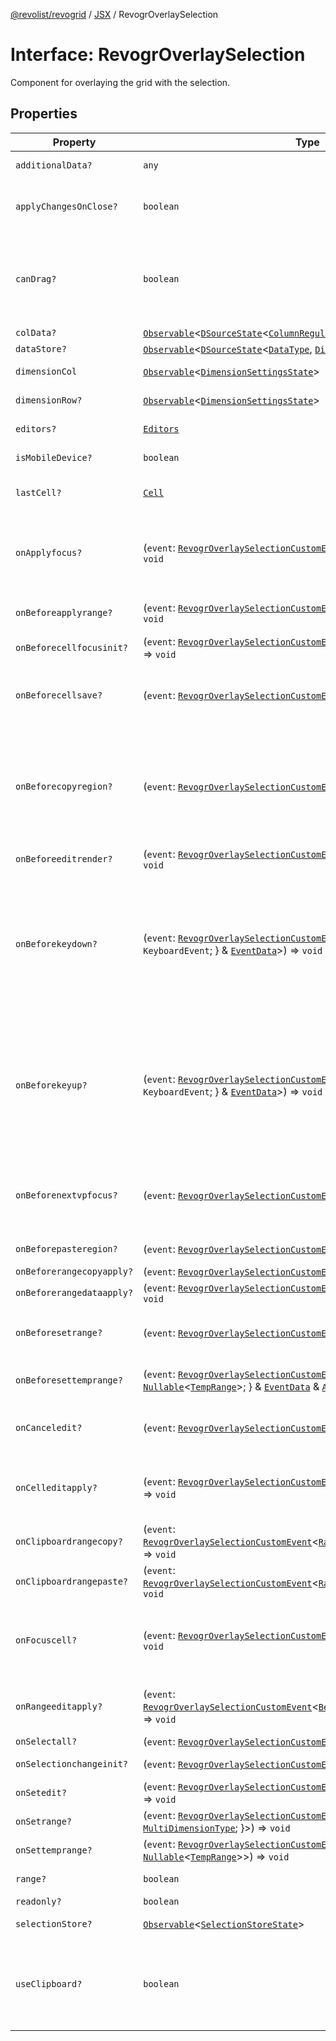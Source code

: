 [@revolist/revogrid](README.md) / [JSX](Namespace.JSX.md) / RevogrOverlaySelection

# Interface: RevogrOverlaySelection

Component for overlaying the grid with the selection.

## Properties

| Property | Type | Description | Defined in |
| ------ | ------ | ------ | ------ |
| `additionalData?` | `any` | Additional data to pass to renderer. | [src/components.d.ts:1933](https://github.com/revolist/revogrid/blob/2d9504ecff6b493d547df979b2259be6b639351c/src/components.d.ts#L1933) |
| `applyChangesOnClose?` | `boolean` | If true applys changes when cell closes if not Escape. | [src/components.d.ts:1937](https://github.com/revolist/revogrid/blob/2d9504ecff6b493d547df979b2259be6b639351c/src/components.d.ts#L1937) |
| `canDrag?` | `boolean` | Enable revogr-order-editor component (read more in revogr-order-editor component). Allows D&D. | [src/components.d.ts:1941](https://github.com/revolist/revogrid/blob/2d9504ecff6b493d547df979b2259be6b639351c/src/components.d.ts#L1941) |
| `colData?` | [`Observable`](TypeAlias.Observable.md)\<[`DSourceState`](TypeAlias.DSourceState.md)\<[`ColumnRegular`](Interface.ColumnRegular.md), [`DimensionCols`](TypeAlias.DimensionCols.md)\>\> | Column data store. | [src/components.d.ts:1945](https://github.com/revolist/revogrid/blob/2d9504ecff6b493d547df979b2259be6b639351c/src/components.d.ts#L1945) |
| `dataStore?` | [`Observable`](TypeAlias.Observable.md)\<[`DSourceState`](TypeAlias.DSourceState.md)\<[`DataType`](TypeAlias.DataType.md), [`DimensionRows`](TypeAlias.DimensionRows.md)\>\> | Row data store. | [src/components.d.ts:1949](https://github.com/revolist/revogrid/blob/2d9504ecff6b493d547df979b2259be6b639351c/src/components.d.ts#L1949) |
| `dimensionCol` | [`Observable`](TypeAlias.Observable.md)\<[`DimensionSettingsState`](Interface.DimensionSettingsState.md)\> | Dimension settings X. | [src/components.d.ts:1953](https://github.com/revolist/revogrid/blob/2d9504ecff6b493d547df979b2259be6b639351c/src/components.d.ts#L1953) |
| `dimensionRow?` | [`Observable`](TypeAlias.Observable.md)\<[`DimensionSettingsState`](Interface.DimensionSettingsState.md)\> | Dimension settings Y. | [src/components.d.ts:1957](https://github.com/revolist/revogrid/blob/2d9504ecff6b493d547df979b2259be6b639351c/src/components.d.ts#L1957) |
| `editors?` | [`Editors`](TypeAlias.Editors.md) | Custom editors register. | [src/components.d.ts:1961](https://github.com/revolist/revogrid/blob/2d9504ecff6b493d547df979b2259be6b639351c/src/components.d.ts#L1961) |
| `isMobileDevice?` | `boolean` | Is mobile view mode. | [src/components.d.ts:1965](https://github.com/revolist/revogrid/blob/2d9504ecff6b493d547df979b2259be6b639351c/src/components.d.ts#L1965) |
| `lastCell?` | [`Cell`](Interface.Cell.md) | Last real coordinates positions + 1. | [src/components.d.ts:1969](https://github.com/revolist/revogrid/blob/2d9504ecff6b493d547df979b2259be6b639351c/src/components.d.ts#L1969) |
| `onApplyfocus?` | (`event`: [`RevogrOverlaySelectionCustomEvent`](Interface.RevogrOverlaySelectionCustomEvent.md)\<[`FocusRenderEvent`](Interface.FocusRenderEvent.md)\>) => `void` | Before cell get focused. To prevent the default behavior of applying the edit data, you can call `e.preventDefault()`. | [src/components.d.ts:1973](https://github.com/revolist/revogrid/blob/2d9504ecff6b493d547df979b2259be6b639351c/src/components.d.ts#L1973) |
| `onBeforeapplyrange?` | (`event`: [`RevogrOverlaySelectionCustomEvent`](Interface.RevogrOverlaySelectionCustomEvent.md)\<[`FocusRenderEvent`](Interface.FocusRenderEvent.md)\>) => `void` | Before range applied. First step in triggerRangeEvent. | [src/components.d.ts:1977](https://github.com/revolist/revogrid/blob/2d9504ecff6b493d547df979b2259be6b639351c/src/components.d.ts#L1977) |
| `onBeforecellfocusinit?` | (`event`: [`RevogrOverlaySelectionCustomEvent`](Interface.RevogrOverlaySelectionCustomEvent.md)\<[`BeforeSaveDataDetails`](TypeAlias.BeforeSaveDataDetails.md)\>) => `void` | Before cell focus. | [src/components.d.ts:1981](https://github.com/revolist/revogrid/blob/2d9504ecff6b493d547df979b2259be6b639351c/src/components.d.ts#L1981) |
| `onBeforecellsave?` | (`event`: [`RevogrOverlaySelectionCustomEvent`](Interface.RevogrOverlaySelectionCustomEvent.md)\<`any`\>) => `void` | Runs before cell save. Can be used to override or cancel original save. | [src/components.d.ts:1985](https://github.com/revolist/revogrid/blob/2d9504ecff6b493d547df979b2259be6b639351c/src/components.d.ts#L1985) |
| `onBeforecopyregion?` | (`event`: [`RevogrOverlaySelectionCustomEvent`](Interface.RevogrOverlaySelectionCustomEvent.md)\<`any`\>) => `void` | Before clipboard copy happened. Validate data before copy. To prevent the default behavior of editing data and use your own implementation, call `e.preventDefault()`. | [src/components.d.ts:1989](https://github.com/revolist/revogrid/blob/2d9504ecff6b493d547df979b2259be6b639351c/src/components.d.ts#L1989) |
| `onBeforeeditrender?` | (`event`: [`RevogrOverlaySelectionCustomEvent`](Interface.RevogrOverlaySelectionCustomEvent.md)\<[`FocusRenderEvent`](Interface.FocusRenderEvent.md)\>) => `void` | Before editor render. | [src/components.d.ts:1993](https://github.com/revolist/revogrid/blob/2d9504ecff6b493d547df979b2259be6b639351c/src/components.d.ts#L1993) |
| `onBeforekeydown?` | (`event`: [`RevogrOverlaySelectionCustomEvent`](Interface.RevogrOverlaySelectionCustomEvent.md)\<\{ `original`: `KeyboardEvent`; \} & [`EventData`](TypeAlias.EventData.md)\>) => `void` | Before key up event proxy, used to prevent key up trigger. If you have some custom behaviour event, use this event to check if it wasn't processed by internal logic. Call preventDefault(). | [src/components.d.ts:1997](https://github.com/revolist/revogrid/blob/2d9504ecff6b493d547df979b2259be6b639351c/src/components.d.ts#L1997) |
| `onBeforekeyup?` | (`event`: [`RevogrOverlaySelectionCustomEvent`](Interface.RevogrOverlaySelectionCustomEvent.md)\<\{ `original`: `KeyboardEvent`; \} & [`EventData`](TypeAlias.EventData.md)\>) => `void` | Before key down event proxy, used to prevent key down trigger. If you have some custom behaviour event, use this event to check if it wasn't processed by internal logic. Call preventDefault(). | [src/components.d.ts:2001](https://github.com/revolist/revogrid/blob/2d9504ecff6b493d547df979b2259be6b639351c/src/components.d.ts#L2001) |
| `onBeforenextvpfocus?` | (`event`: [`RevogrOverlaySelectionCustomEvent`](Interface.RevogrOverlaySelectionCustomEvent.md)\<[`Cell`](Interface.Cell.md)\>) => `void` | Fired when change of viewport happens. Usually when we switch between pinned regions. | [src/components.d.ts:2005](https://github.com/revolist/revogrid/blob/2d9504ecff6b493d547df979b2259be6b639351c/src/components.d.ts#L2005) |
| `onBeforepasteregion?` | (`event`: [`RevogrOverlaySelectionCustomEvent`](Interface.RevogrOverlaySelectionCustomEvent.md)\<`any`\>) => `void` | Before region paste happened. | [src/components.d.ts:2009](https://github.com/revolist/revogrid/blob/2d9504ecff6b493d547df979b2259be6b639351c/src/components.d.ts#L2009) |
| `onBeforerangecopyapply?` | (`event`: [`RevogrOverlaySelectionCustomEvent`](Interface.RevogrOverlaySelectionCustomEvent.md)\<[`ChangedRange`](TypeAlias.ChangedRange.md)\>) => `void` | Before range copy. | [src/components.d.ts:2013](https://github.com/revolist/revogrid/blob/2d9504ecff6b493d547df979b2259be6b639351c/src/components.d.ts#L2013) |
| `onBeforerangedataapply?` | (`event`: [`RevogrOverlaySelectionCustomEvent`](Interface.RevogrOverlaySelectionCustomEvent.md)\<[`FocusRenderEvent`](Interface.FocusRenderEvent.md)\>) => `void` | Range data apply. | [src/components.d.ts:2017](https://github.com/revolist/revogrid/blob/2d9504ecff6b493d547df979b2259be6b639351c/src/components.d.ts#L2017) |
| `onBeforesetrange?` | (`event`: [`RevogrOverlaySelectionCustomEvent`](Interface.RevogrOverlaySelectionCustomEvent.md)\<`any`\>) => `void` | Before range selection applied. Second step in triggerRangeEvent. | [src/components.d.ts:2021](https://github.com/revolist/revogrid/blob/2d9504ecff6b493d547df979b2259be6b639351c/src/components.d.ts#L2021) |
| `onBeforesettemprange?` | (`event`: [`RevogrOverlaySelectionCustomEvent`](Interface.RevogrOverlaySelectionCustomEvent.md)\<\{ `tempRange`: `null` \| [`Nullable`](TypeAlias.Nullable.md)\<[`TempRange`](TypeAlias.TempRange.md)\>; \} & [`EventData`](TypeAlias.EventData.md) & [`AllDimensionType`](Interface.AllDimensionType.md)\>) => `void` | Before set temp range area during autofill. | [src/components.d.ts:2025](https://github.com/revolist/revogrid/blob/2d9504ecff6b493d547df979b2259be6b639351c/src/components.d.ts#L2025) |
| `onCanceledit?` | (`event`: [`RevogrOverlaySelectionCustomEvent`](Interface.RevogrOverlaySelectionCustomEvent.md)\<`any`\>) => `void` | Used for editors support when editor close requested. | [src/components.d.ts:2029](https://github.com/revolist/revogrid/blob/2d9504ecff6b493d547df979b2259be6b639351c/src/components.d.ts#L2029) |
| `onCelleditapply?` | (`event`: [`RevogrOverlaySelectionCustomEvent`](Interface.RevogrOverlaySelectionCustomEvent.md)\<[`BeforeSaveDataDetails`](TypeAlias.BeforeSaveDataDetails.md)\>) => `void` | Cell edit apply to the data source. Triggers datasource edit on the root level. | [src/components.d.ts:2033](https://github.com/revolist/revogrid/blob/2d9504ecff6b493d547df979b2259be6b639351c/src/components.d.ts#L2033) |
| `onClipboardrangecopy?` | (`event`: [`RevogrOverlaySelectionCustomEvent`](Interface.RevogrOverlaySelectionCustomEvent.md)\<[`RangeClipboardCopyEventProps`](TypeAlias.RangeClipboardCopyEventProps.md)\>) => `void` | Range copy. | [src/components.d.ts:2037](https://github.com/revolist/revogrid/blob/2d9504ecff6b493d547df979b2259be6b639351c/src/components.d.ts#L2037) |
| `onClipboardrangepaste?` | (`event`: [`RevogrOverlaySelectionCustomEvent`](Interface.RevogrOverlaySelectionCustomEvent.md)\<[`RangeClipboardPasteEvent`](TypeAlias.RangeClipboardPasteEvent.md)\>) => `void` | Range paste event. | [src/components.d.ts:2041](https://github.com/revolist/revogrid/blob/2d9504ecff6b493d547df979b2259be6b639351c/src/components.d.ts#L2041) |
| `onFocuscell?` | (`event`: [`RevogrOverlaySelectionCustomEvent`](Interface.RevogrOverlaySelectionCustomEvent.md)\<[`ApplyFocusEvent`](Interface.ApplyFocusEvent.md)\>) => `void` | Cell get focused. To prevent the default behavior of applying the edit data, you can call `e.preventDefault()`. | [src/components.d.ts:2045](https://github.com/revolist/revogrid/blob/2d9504ecff6b493d547df979b2259be6b639351c/src/components.d.ts#L2045) |
| `onRangeeditapply?` | (`event`: [`RevogrOverlaySelectionCustomEvent`](Interface.RevogrOverlaySelectionCustomEvent.md)\<[`BeforeRangeSaveDataDetails`](TypeAlias.BeforeRangeSaveDataDetails.md)\>) => `void` | Range data apply. Triggers datasource edit on the root level. | [src/components.d.ts:2049](https://github.com/revolist/revogrid/blob/2d9504ecff6b493d547df979b2259be6b639351c/src/components.d.ts#L2049) |
| `onSelectall?` | (`event`: [`RevogrOverlaySelectionCustomEvent`](Interface.RevogrOverlaySelectionCustomEvent.md)\<`any`\>) => `void` | Select all. | [src/components.d.ts:2053](https://github.com/revolist/revogrid/blob/2d9504ecff6b493d547df979b2259be6b639351c/src/components.d.ts#L2053) |
| `onSelectionchangeinit?` | (`event`: [`RevogrOverlaySelectionCustomEvent`](Interface.RevogrOverlaySelectionCustomEvent.md)\<[`ChangedRange`](TypeAlias.ChangedRange.md)\>) => `void` | Selection range changed. | [src/components.d.ts:2057](https://github.com/revolist/revogrid/blob/2d9504ecff6b493d547df979b2259be6b639351c/src/components.d.ts#L2057) |
| `onSetedit?` | (`event`: [`RevogrOverlaySelectionCustomEvent`](Interface.RevogrOverlaySelectionCustomEvent.md)\<[`BeforeSaveDataDetails`](TypeAlias.BeforeSaveDataDetails.md)\>) => `void` | Set edit cell. | [src/components.d.ts:2061](https://github.com/revolist/revogrid/blob/2d9504ecff6b493d547df979b2259be6b639351c/src/components.d.ts#L2061) |
| `onSetrange?` | (`event`: [`RevogrOverlaySelectionCustomEvent`](Interface.RevogrOverlaySelectionCustomEvent.md)\<[`RangeArea`](TypeAlias.RangeArea.md) & \{ `type`: [`MultiDimensionType`](TypeAlias.MultiDimensionType.md); \}\>) => `void` | Set range. | [src/components.d.ts:2065](https://github.com/revolist/revogrid/blob/2d9504ecff6b493d547df979b2259be6b639351c/src/components.d.ts#L2065) |
| `onSettemprange?` | (`event`: [`RevogrOverlaySelectionCustomEvent`](Interface.RevogrOverlaySelectionCustomEvent.md)\<`null` \| [`Nullable`](TypeAlias.Nullable.md)\<[`TempRange`](TypeAlias.TempRange.md)\>\>) => `void` | Set temp range area during autofill. | [src/components.d.ts:2069](https://github.com/revolist/revogrid/blob/2d9504ecff6b493d547df979b2259be6b639351c/src/components.d.ts#L2069) |
| `range?` | `boolean` | Range selection allowed. | [src/components.d.ts:2073](https://github.com/revolist/revogrid/blob/2d9504ecff6b493d547df979b2259be6b639351c/src/components.d.ts#L2073) |
| `readonly?` | `boolean` | Readonly mode. | [src/components.d.ts:2077](https://github.com/revolist/revogrid/blob/2d9504ecff6b493d547df979b2259be6b639351c/src/components.d.ts#L2077) |
| `selectionStore?` | [`Observable`](TypeAlias.Observable.md)\<[`SelectionStoreState`](TypeAlias.SelectionStoreState.md)\> | Selection, range, focus. | [src/components.d.ts:2081](https://github.com/revolist/revogrid/blob/2d9504ecff6b493d547df979b2259be6b639351c/src/components.d.ts#L2081) |
| `useClipboard?` | `boolean` | Enable revogr-clipboard component (read more in revogr-clipboard component). Allows copy/paste. | [src/components.d.ts:2085](https://github.com/revolist/revogrid/blob/2d9504ecff6b493d547df979b2259be6b639351c/src/components.d.ts#L2085) |

